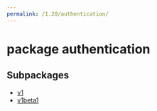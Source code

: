 ```yaml
---
permalink: /1.20/authentication/
---
```


# package authentication



## Subpackages

* [v1](authentication-v1.md)
* [v1beta1](authentication-v1beta1.md)
